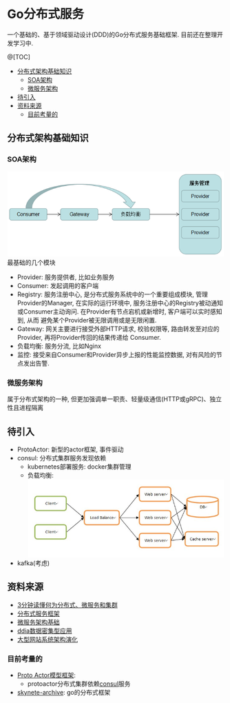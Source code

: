 # Go分布式服务

一个基础的、基于领域驱动设计(DDD)的Go分布式服务基础框架. 目前还在整理开发学习中.

@[TOC]
- [分布式架构基础知识](#分布式架构基础知识)
    - [SOA架构](#SOA架构)
    - [微服务架构](#微服务架构)
- [待引入](#待引入)
- [资料来源](#资料来源)
    - [目前考量的](#目前考量的)

## 分布式架构基础知识

### SOA架构

![](doc/picture/distributed%20frame/soa.png)
最基础的几个模块
- Provider: 服务提供者, 比如业务服务
- Consumer: 发起调用的客户端
- Registry: 服务注册中心, 是分布式服务系统中的一个重要组成模块, 管理Provider的Manager, 在实际的运行环境中,
服务注册中心的Registry被动通知或Consumer主动询问. 在Provider有节点宕机或新增时, 客户端可以实时感知到, 从而
避免某个Provider被无限调用或是无限闲置.
- Gateway: 网关主要进行接受外部HTTP请求, 校验权限等, 路由转发至对应的Provider, 再将Provider传回的结果传递给
Consumer.
- 负载均衡: 服务分流, 比如Nginx
- 监控: 接受来自Consumer和Provider异步上报的性能监控数据, 对有风险的节点发出告警.


### 微服务架构

属于分布式架构的一种, 但更加强调单一职责、轻量级通信(HTTP或gRPC)、独立性且进程隔离

## 待引入

- ProtoActor: 新型的actor框架, 事件驱动
- consul: 分布式集群服务发现依赖
    - kubernetes部署服务: docker集群管理
    - 负载均衡: ![](doc/picture/distributed%20frame/Load%20Balance.jpg)
- kafka(考虑)




## 资料来源
- [3分钟读懂何为分布式、微服务和集群](http://server.51cto.com/News-557053.htm)
- [分布式服务框架](https://www.cnblogs.com/jiyukai/p/9459983.html)
- [微服务架构基础](https://blog.csdn.net/javaxuexi123/article/details/79500619#commentBox)
- [ddia数据密集型应用](https://github.com/Vonng/ddia/blob/master/preface.md)
- [大型网站系统架构演化](http://www.cnblogs.com/leefreeman/p/3993449.html)

### 目前考量的
- [Proto Actor模型框架](doc/proto%20actor.md):
    - protoactor分布式集群依赖[consul](doc/consul.md)服务
- [skynete-archive](https://github.com/skynetservices/skynet-archive): go的分布式框架